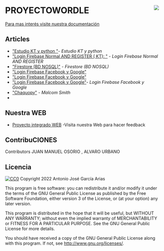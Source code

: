 # 
<img src="icon.png" align="right" />

# PROYECTOWORDLE
[Para mas interés visite nuestra documentación](https://docs.google.com/document/d/16iKa8JJFxASrXhvEnwFfqmz_D24so9Dx_9hCNRYiG9U/edit?usp=sharing)


## Articles

- ["Estudio KT y python "](https://openwebinars.net/academia/portada/kotlin-para-android/)- *Estudio KT y python*
- ["Login Firebase Normal AND REGISTER ( KT): "](https://openwebinars.net/academia/aprende/kotlin-firebase-login/) - *Login Firebase Normal AND REGISTER*
- ["Firestore (BD NOSQL)"](https://firebase.google.com/docs/firestore) - *Firestore (BD NOSQL)*
- ["Login Firebase Facebook y Google"](https://www.youtube.com/watch?v=KYPc7CAYJOw&list=PLNdFk2_brsRdYF0FXDtSaGvluzBNHRbNe&index=46)
-  ["Login Firebase Facebook y Google"](https://www.youtube.com/watch?v=p0cClI0CKXM&t=611s)
-  ["Login Firebase Facebook y Google"](https://www.youtube.com/watch?v=ImbuK35vmzs&t=932s)- *Login Firebase Facebook y Google*
- ["Chaquopy"](https://chaquo.com/chaquopy/) - *Malcom Smith*
- 




## Nuestra WEB

- [Proyecto integrado WEB](https://informatica.ieszaidinvergeles.org:10006/WProyectoIntegrado/) -Visita nuestra Web para hacer feedback


## ContribuCIONES

Contributors JUAN MANUEL OSORIO , ALVARO URBANO

## Licencia

[![CC0](https://licensebuttons.net/p/zero/1.0/88x31.png)](https://creativecommons.org/publicdomain/zero/1.0/)
Copyright 2022 Antonio José García Arias

This program is free software: you can redistribute it and/or modify it under the terms of the GNU General Public License as published by the Free Software Foundation, either version 3 of the License, or (at your option) any later version.

This program is distributed in the hope that it will be useful, but WITHOUT ANY WARRANTY; without even the implied warranty of MERCHANTABILITY or FITNESS FOR A PARTICULAR PURPOSE. See the GNU General Public License for more details.

You should have received a copy of the GNU General Public License along with this program. If not, see http://www.gnu.org/licenses/.
